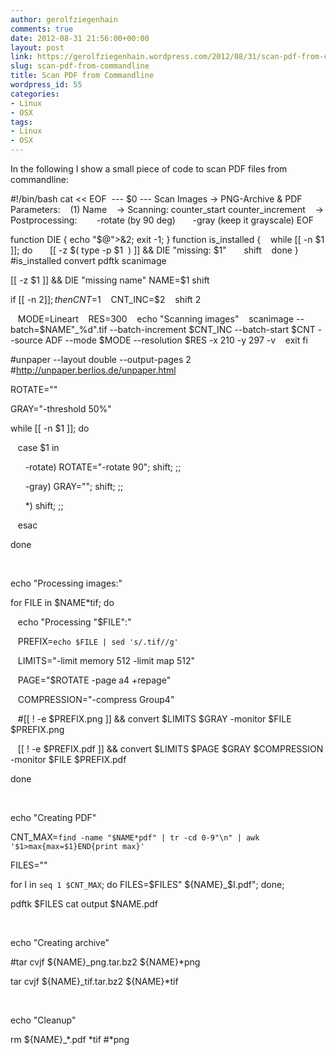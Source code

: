 ```yaml
---
author: gerolfziegenhain
comments: true
date: 2012-08-31 21:56:00+00:00
layout: post
link: https://gerolfziegenhain.wordpress.com/2012/08/31/scan-pdf-from-commandline/
slug: scan-pdf-from-commandline
title: Scan PDF from Commandline
wordpress_id: 55
categories:
- Linux
- OSX
tags:
- Linux
- OSX
---
```


In the following I show a small piece of code to scan PDF files from commandline:

#!/bin/bash
cat << EOF 
--- $0 --- Scan Images -> PNG-Archive & PDF
Parameters:
   (1) Name
   -> Scanning: counter_start counter_increment
   -> Postprocessing: 
      -rotate (by 90 deg)
      -gray (keep it grayscale)
EOF

function DIE { echo "$@">&2; exit -1; }
function is_installed {
   while [[ -n $1 ]]; do
      [[ -z $( type -p $1  ) ]] && DIE "missing: $1"
      shift
   done
}
#is_installed convert pdftk scanimage

[[ -z $1 ]] && DIE "missing name"
NAME=$1
shift

if [[ -n $2 ]]; then
   CNT=$1
   CNT_INC=$2
   shift 2

   MODE=Lineart
   RES=300
   echo "Scanning images"
   scanimage --batch=$NAME"_%d".tif --batch-increment $CNT_INC --batch-start $CNT --source ADF --mode $MODE --resolution $RES -x 210 -y 297 -v
   exit
fi

#unpaper --layout double --output-pages 2
#http://unpaper.berlios.de/unpaper.html





ROTATE=""




GRAY="-threshold 50%"




while [[ -n $1 ]]; do




   case $1 in 




      -rotate) ROTATE="-rotate 90"; shift; ;;




      -gray) GRAY=""; shift; ;;




      *) shift; ;;




   esac




done




 




echo "Processing images:"




for FILE in $NAME*tif; do




   echo "Processing "$FILE":"




   PREFIX=`echo $FILE | sed 's/.tif//g'`




   LIMITS="-limit memory 512 -limit map 512"




   PAGE="$ROTATE -page a4 +repage"




   COMPRESSION="-compress Group4"




   #[[ ! -e $PREFIX.png ]] && convert $LIMITS $GRAY -monitor $FILE $PREFIX.png




   [[ ! -e $PREFIX.pdf ]] && convert $LIMITS $PAGE $GRAY $COMPRESSION -monitor $FILE $PREFIX.pdf




done




 




echo "Creating PDF"




CNT_MAX=`find -name "$NAME*pdf" | tr -cd 0-9"\n" | awk '$1>max{max=$1}END{print max}'`




FILES=""




for I in `seq 1 $CNT_MAX`; do FILES=$FILES" ${NAME}_$I.pdf"; done;




pdftk $FILES cat output $NAME.pdf




 




echo "Creating archive"




#tar cvjf ${NAME}_png.tar.bz2 ${NAME}*png




tar cvjf ${NAME}_tif.tar.bz2 ${NAME}*tif




 




echo "Cleanup"




rm ${NAME}_*.pdf *tif #*png










